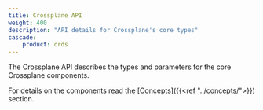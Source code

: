 ```yaml
---
title: Crossplane API
weight: 400
description: "API details for Crossplane's core types"
cascade: 
    product: crds
---
```


The Crossplane API describes the types and parameters for the core Crossplane 
components. 

For details on the components read the [Concepts]({{<ref "../concepts/">}}) 
section. 